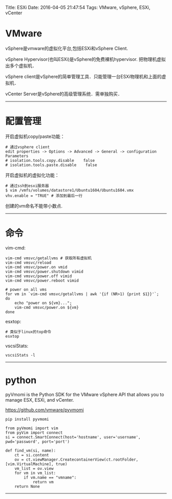 Title: ESXi
Date: 2016-04-05 21:47:54
Tags: VMware, vSphere, ESXi, vCenter



# VMware

vSphere是vmware的虚拟化平台,包括ESXi和vSphere Client.

vSphere Hypervisor(也叫ESXi)是vSphere的免费裸机hypervisor. 把物理机虚拟出多个虚拟机．

vSphere client是vSphere的简单管理工具．只能管理一台ESXi物理机和上面的虚拟机．

vCenter Server是vSphere的高级管理系统．需单独购买．

***

# 配置管理

开启虚拟机copy/paste功能：

    # 通过vsphere client
    edit properties -> Options -> Advanced -> General -> configuration Parameters
    # isolation.tools.copy.disable    false
    # isolation.tools.paste.disable    false

开启虚拟机的虚拟化功能：

    # 通过ssh到esxi服务器
    $ vim /vmfs/volumes/datastore1/Ubuntu1604/Ubuntu1604.vmx
    vhv.enable = "TRUE" # 添加到最后一行

创建的vm命名不能带小数点.

***

# 命令

vim-cmd:

    vim-cmd vmsvc/getallvms # 获取所有虚拟机
    vim-cmd vmsvc/reload
    vim-cmd vmsvc/power.on vmid
    vim-cmd vmsvc/power.shutdown vimid
    vim-cmd vmsvc/power.off vimid
    vim-cmd vmsvc/power.reboot vimid

    # power on all vms
    for vm in `vim-cmd vmsvc/getallvms | awk '{if (NR>1) {print $1}}'`;
    do
        echo "power on ${vm}...";
        vim-cmd vmsvc/power.on ${vm}
    done

esxtop:

    # 类似于linux的top命令
    esxtop

vscsiStats:

    vscsiStats -l

***

# python

pyVmomi is the Python SDK for the VMware vSphere API that allows you to manage ESX, ESXi, and vCenter.

<https://github.com/vmware/pyvmomi>

    pip install pyvmomi

    from pyVmomi import vim
    from pyVim import connect
    si = connect.SmartConnect(host='hostname', user='username', pwd='password', port='port')

    def find_vm(si, name):
        ct = si.content
        ov = ct.viewManager.CreatecontainerView(ct.rootFolder, [vim.VirtualMachine], true)
        vm_list = ov.view
        for vm in vm_list:
            if vm.name == "vmname":
                return vm
        return None

***
